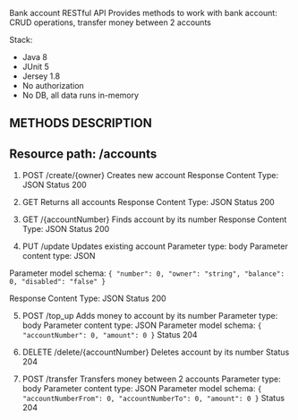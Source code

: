 Bank account RESTful API
Provides methods to work with bank account: CRUD operations, transfer money between 2 accounts

Stack:
- Java 8
- JUnit 5
- Jersey 1.8
- No authorization
- No DB, all data runs in-memory


METHODS DESCRIPTION
------------------------
Resource path: /accounts
------------------------

1. POST /create/{owner}
Creates new account
Response Content Type: JSON
Status 200

2. GET
Returns all accounts
Response Content Type: JSON
Status 200

3. GET /{accountNumber}
Finds account by its number
Response Content Type: JSON
Status 200

4. PUT /update
Updates existing account
Parameter type: body
Parameter content type: JSON

Parameter model schema:
`{
    "number": 0,
    "owner": "string",
    "balance": 0,
    "disabled": "false"
}`

Response Content Type: JSON
Status 200

5. POST /top_up
Adds money to account by its number
Parameter type: body
Parameter content type: JSON
Parameter model schema:
`{
    "accountNumber": 0,
    "amount": 0
}`
Status 204

6. DELETE /delete/{accountNumber}
Deletes account by its number
Status 204

7. POST /transfer
Transfers money between 2 accounts
Parameter type: body
Parameter content type: JSON
Parameter model schema:
`{
    "accountNumberFrom": 0,
    "accountNumberTo": 0,
    "amount": 0
}`
Status 204
